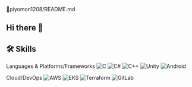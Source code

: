 🐥piyomon1208/README.md

## Hi there 👋
## 🛠️ Skills

Languages & Platforms/Frameworks
![C](https://img.shields.io/badge/C-A8B9CC?style=flat-square&logo=C&logoColor=white) 
![C#](https://img.shields.io/badge/C%23-239120?style=flat-square&logo=C-Sharp&logoColor=white) 
![C++](https://img.shields.io/badge/C++-00599C?style=flat-square&logo=C%2B%2B&logoColor=white)
![Unity](https://img.shields.io/badge/Unity-000000?style=flat-square&logo=Unity&logoColor=white) 
![Android](https://img.shields.io/badge/Android-3DDC84?style=flat-square&logo=Android&logoColor=white)

Cloud/DevOps
![AWS](https://img.shields.io/badge/AWS-232F3E?style=flat-square&logo=Amazon%20AWS&logoColor=white) 
![EKS](https://img.shields.io/badge/EKS-FF9900?style=flat-square&logo=Amazon%20EKS&logoColor=white)
![Terraform](https://img.shields.io/badge/Terraform-623CE4?style=flat-square&logo=Terraform&logoColor=white) 
![GitLab](https://img.shields.io/badge/GitLab-FC6D26?style=flat-square&logo=GitLab&logoColor=white)


<!--
**piyomon1208/piyomon1208** is a ✨ _special_ ✨ repository because its `README.md` (this file) appears on your GitHub profile.


Here are some ideas to get you started:

- 🔭 I’m currently working on ...
- 🌱 I’m currently learning ...
- 👯 I’m looking to collaborate on ...
- 🤔 I’m looking for help with ...
- 💬 Ask me about ...
- 📫 How to reach me: ...
- 😄 Pronouns: ...
- ⚡ Fun fact: ...
-->

